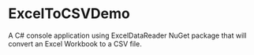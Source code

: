 ExcelToCSVDemo
==============

A C# console application using ExcelDataReader NuGet package that will convert an Excel Workbook to a CSV file.
